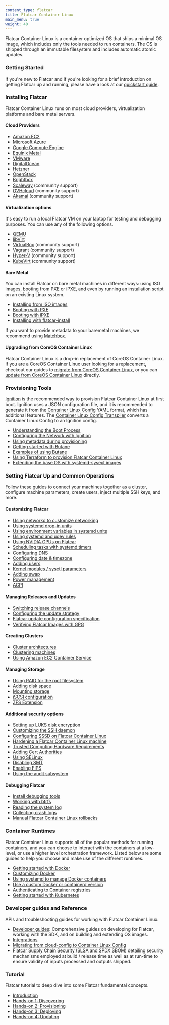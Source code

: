 ```yaml
---
content_type: flatcar
title: Flatcar Container Linux
main_menu: true
weight: 40
---
```


Flatcar Container Linux is a container optimized OS that ships a minimal OS
image, which includes only the tools needed to run containers. The OS is
shipped through an immutable filesystem and includes automatic atomic
updates.


### Getting Started

If you're new to Flatcar and if you're looking for a brief introduction on getting Flatcar up and running, please have a look at our [quickstart guide][quick-start].

### Installing Flatcar

Flatcar Container Linux runs on most cloud providers, virtualization
platforms and bare metal servers. 

#### Cloud Providers
 * [Amazon EC2][ec2]
 * [Microsoft Azure][azure]
 * [Google Compute Engine][gce]
 * [Equinix Metal][equinix-metal]
 * [VMware][vmware]
 * [DigitalOcean][digital-ocean]
 * [Hetzner][hetzner]
 * [OpenStack][openstack]
 * [Brightbox][brightbox]
 * [Scaleway][scaleway] (community support)
 * [OVHcloud][ovhcloud] (community support)
 * [Akamai][akamai] (community support)

#### Virtualization options
It's easy to run a local Flatcar VM on your laptop for testing and debugging
purposes. You can use any of the following options.

 * [QEMU][qemu]
 * [libVirt][libvirt]
 * [VirtualBox][virtualbox] (community support)
 * [Vagrant][vagrant] (community support)
 * [Hyper-V][hyper-v] (community support)
 * [KubeVirt][kubevirt] (community support)

#### Bare Metal
You can install Flatcar on bare metal machines in different ways: using ISO
images, booting from PXE or iPXE, and even by running an installation
script on an existing Linux system.

 * [Installing from ISO images][boot-iso]
 * [Booting with PXE][pxe]
 * [Booting with iPXE][ipxe]
 * [Installing with flatcar-install][install-to-disk]

If you want to provide metadata to your baremetal machines, we recommend
using [Matchbox][matchbox].

#### Upgrading from CoreOS Container Linux

Flatcar Container Linux is a drop-in replacement of CoreOS Container Linux.
If you are a CoreOS Container Linux user looking for a replacement,
checkout our guides to [migrate from CoreOS Container
Linux][migrate-from-container-linux], or you can [update from CoreOS
Container Linux][update-from-container-linux] directly.

### Provisioning Tools

[Ignition][ignition-what] is the recommended way to provision Flatcar
Container Linux at first boot.  Ignition uses a JSON configuration file,
and it is recommended to generate it from the [Container Linux
Config][container-linux-config] YAML format, which has additional features.
The [Container Linux Config Transpiler][config-transpiler] converts a
Container Linux Config to an Ignition config.

 * [Understanding the Boot Process][ignition-boot]
 * [Configuring the Network with Ignition][ignition-network]
 * [Using metadata during provisioning][ignition-metadata]
 * [Getting started with Butane][config-intro]
 * [Examples of using Butane][config-examples]
 * [Using Terraform to provision Flatcar Container Linux][terraform]
 * [Extending the base OS with systemd-sysext images][sysext]

### Setting Flatcar Up and Common Operations

Follow these guides to connect your machines together as a cluster,
configure machine parameters, create users, inject multiple SSH keys, and
more.

#### Customizing Flatcar
 * [Using networkd to customize networking][networkd-customize]
 * [Using systemd drop-in units][systemd-drop-in]
 * [Using environment variables in systemd units][environment-variables-systemd]
 * [Using systemd and udev rules][udev-rules]
 * [Using NVIDIA GPUs on Flatcar][using-nvidia]
 * [Scheduling tasks with systemd timers][tasks-with-systemd]
 * [Configuring DNS][dns]
 * [Configuring date & timezone][date-timezone]
 * [Adding users][users]
 * [Kernel modules / sysctl parameters][parameters]
 * [Adding swap][swap]
 * [Power management][power-management]
 * [ACPI][acpi]

#### Managing Releases and Updates
 * [Switching release channels][release-channels]
 * [Configuring the update strategy][update-strategies]
 * [Flatcar update configuration specification][update-conf]
 * [Verifying Flatcar Images with GPG][verify-container-linux]

#### Creating Clusters
 * [Cluster architectures][cluster-architectures]
 * [Clustering machines][clustering-machines]
 * [Using Amazon EC2 Container Service][ec2-container-service]

#### Managing Storage
 * [Using RAID for the root filesystem][filesystem-placement]
 * [Adding disk space][disk-space]
 * [Mounting storage][mounting-storage]
 * [iSCSI configuration][iscsi]
 * [ZFS Extension][zfsextension]

#### Additional security options
 * [Setting up LUKS disk encryption][luks-encryption]
 * [Customizing the SSH daemon][ssh-daemon]
 * [Configuring SSSD on Flatcar Container Linux][sssd-container-linux]
 * [Hardening a Flatcar Container Linux machine][hardening-container-linux]
 * [Trusted Computing Hardware Requirements][hardware-requirements]
 * [Adding Cert Authorities][cert-authorities]
 * [Using SELinux][selinux]
 * [Disabling SMT][disabling-smt]
 * [Enabling FIPS][enabling-fips]
 * [Using the audit subsystem][audit-system]

#### Debugging Flatcar
 * [Install debugging tools][debugging-tools]
 * [Working with btrfs][btrfs]
 * [Reading the system log][system-log]
 * [Collecting crash logs][crash-log]
 * [Manual Flatcar Container Linux rollbacks][container-linux-rollbacks]

### Container Runtimes
Flatcar Container Linux supports all of the popular methods for running
containers, and you can choose to interact with the containers at a
low-level, or use a higher level orchestration framework. Listed below are
some guides to help you choose and make use of the different runtimes.

 * [Getting started with Docker][docker]
 * [Customizing Docker][customizing-docker]
 * [Using systemd to manage Docker containers][manage-docker-containers]
 * [Use a custom Docker or containerd version][use-a-custom-docker-or-containerd-version]
 * [Authenticating to Container registries][registry-authentication]
 * [Getting started with Kubernetes][kubernetes]

### Developer guides and Reference
APIs and troubleshooting guides for working with Flatcar Container Linux.

* [Developer guides][developer-guides]: Comprehensive guides on developing for Flatcar, working with the SDK, and on building and extending OS images.
* [Integrations][integrations]
* [Migrating from cloud-config to Container Linux Config][migrating-from-cloud-config]
* [Flatcar Supply Chain Security (SLSA and SPDX SBOM)][supply-chain-security] detailing security mechanisms employed at build / release time as well as at run-time to ensure validity of inputs processed and outputs shipped.

### Tutorial
Flatcar tutorial to deep dive into some Flatcar fundamental concepts.
* [Introduction][tutorial-introduction]
* [Hands-on 1: Discovering][tutorial-hands-on-1]
* [Hands-on 2: Provisioning][tutorial-hands-on-2]
* [Hands-on 3: Deploying][tutorial-hands-on-3]
* [Hands-on 4: Updating][tutorial-hands-on-4]

[quick-start]: installing
[supply-chain-security]: reference/supply-chain
[ignition-what]: provisioning/ignition/
[ignition-boot]: provisioning/ignition/boot-process
[ignition-network]: provisioning/ignition/network-configuration
[ignition-metadata]: provisioning/ignition/metadata
[container-linux-config]: provisioning/cl-config/
[config-transpiler]: provisioning/config-transpiler/
[config-intro]: provisioning/config-transpiler/getting-started
[config-dynamic-data]: provisioning/config-transpiler/dynamic-data
[config-examples]: provisioning/config-transpiler/examples
[matchbox]: https://matchbox.psdn.io/
[ipxe]: installing/bare-metal/booting-with-ipxe
[pxe]: installing/bare-metal/booting-with-pxe
[install-to-disk]: installing/bare-metal/installing-to-disk
[boot-iso]: installing/bare-metal/booting-with-iso
[filesystem-placement]: setup/storage/raid
[migrate-from-container-linux]: migrating-from-coreos/
[update-from-container-linux]: migrating-from-coreos/update-from-container-linux
[ec2]: installing/cloud/aws-ec2
[digital-ocean]: installing/cloud/digitalocean
[gce]: installing/cloud/gcp
[azure]: installing/cloud/azure
[qemu]: installing/vms/qemu
[equinix-metal]: installing/cloud/equinix-metal
[libvirt]: installing/vms/libvirt
[virtualbox]: installing/vms/virtualbox
[vagrant]: installing/vms/vagrant
[hyper-v]: installing/vms/hyper-v
[kubevirt]: installing/vms/kubevirt
[vmware]: installing/cloud/vmware
[cluster-architectures]: setup/clusters/architectures
[update-strategies]: setup/releases/update-strategies
[clustering-machines]: setup/clusters/discovery
[verify-container-linux]: setup/releases/verify-images
[networkd-customize]: setup/customization/network-config-with-networkd
[systemd-drop-in]: setup/systemd/drop-in-units
[environment-variables-systemd]: setup/systemd/environment-variables
[dns]: setup/customization/configuring-dns
[date-timezone]: setup/customization/configuring-date-and-timezone
[users]: setup/customization/adding-users
[parameters]: setup/customization/other-settings
[disk-space]: setup/storage/adding-disk-space
[mounting-storage]: setup/storage/mounting-storage
[power-management]: setup/customization/power-management
[registry-authentication]: container-runtimes/registry-authentication
[iscsi]: setup/storage/iscsi
[swap]: setup/storage/adding-swap
[zfsextension]: setup/storage/zfs
[ec2-container-service]: setup/clusters/booting-on-ecs/
[manage-docker-containers]: setup/systemd/getting-started
[udev-rules]: setup/systemd/udev-rules
[update-conf]: setup/releases/update-conf
[release-channels]: setup/releases/switching-channels
[tasks-with-systemd]: setup/systemd/timers
[luks-encryption]: setup/security/luks
[ssh-daemon]: setup/security/customizing-sshd
[sssd-container-linux]: setup/security/sssd
[hardening-container-linux]: setup/security/hardening-guide
[hardware-requirements]: setup/security/trusted-computing-hardware-requirements
[cert-authorities]: setup/security/adding-certificate-authorities
[selinux]: setup/security/selinux
[disabling-smt]: setup/security/disabling-smt
[enabling-fips]: setup/security/fips
[audit-system]: setup/security/audit
[debugging-tools]: setup/debug/install-debugging-tools
[btrfs]: setup/debug/btrfs-troubleshooting
[system-log]: setup/debug/reading-the-system-log
[crash-log]: setup/debug/collecting-crash-logs
[container-linux-rollbacks]: setup/debug/manual-rollbacks
[docker]: container-runtimes/getting-started-with-docker
[customizing-docker]: container-runtimes/customizing-docker
[use-a-custom-docker-or-containerd-version]: container-runtimes/use-a-custom-docker-or-containerd-version
[developer-guides]: reference/developer-guides/
[integrations]: reference/integrations/
[migrating-from-cloud-config]: provisioning/cl-config/from-cloud-config
[containerd-for-kubernetes]: container-runtimes/switching-from-docker-to-containerd-for-kubernetes
[terraform]: provisioning/terraform/
[hetzner]: installing/cloud/hetzner
[sysext]: provisioning/sysext/
[acpi]: setup/customization/ACPI
[openstack]: installing/cloud/openstack
[brightbox]: installing/cloud/brightbox
[kubernetes]: container-runtimes/getting-started-with-kubernetes
[using-nvidia]: setup/customization/using-nvidia
[tutorial-introduction]: tutorial/
[tutorial-hands-on-1]: tutorial/hands-on-1
[tutorial-hands-on-2]: tutorial/hands-on-2
[tutorial-hands-on-3]: tutorial/hands-on-3
[tutorial-hands-on-4]: tutorial/hands-on-4
[scaleway]: installing/community-platforms/scaleway
[ovhcloud]: installing/community-platforms/ovhcloud
[akamai]: installing/community-platforms/akamai
